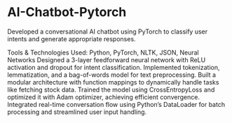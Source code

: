 # AI-Chatbot-Pytorch

Developed a conversational AI chatbot using PyTorch to classify user intents and generate appropriate responses.

Tools & Technologies Used: Python, PyTorch, NLTK, JSON, Neural Networks
Designed a 3-layer feedforward neural network with ReLU activation and dropout for intent classification.
Implemented tokenization, lemmatization, and a bag-of-words model for text preprocessing.
Built a modular architecture with function mappings to dynamically handle tasks like fetching stock data.
Trained the model using CrossEntropyLoss and optimized it with Adam optimizer, achieving efficient convergence.
Integrated real-time conversation flow using Python’s DataLoader for batch processing and streamlined user input handling.
